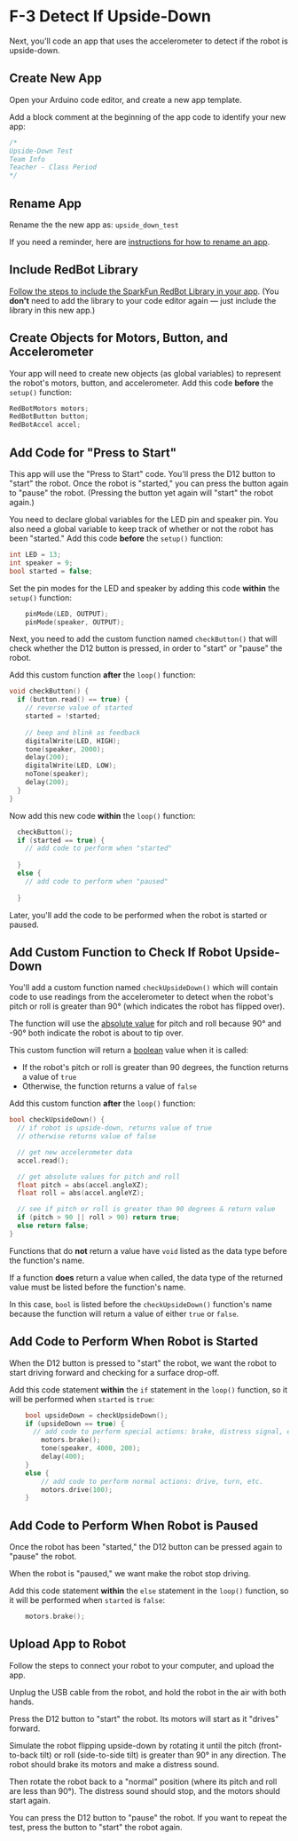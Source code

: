 # F-3 Detect If Upside-Down

Next, you'll code an app that uses the accelerometer to detect if the robot is upside-down.

## Create New App

Open your Arduino code editor, and create a new app template.

Add a block comment at the beginning of the app code to identify your new app:

```cpp
/*
Upside-Down Test
Team Info
Teacher - Class Period
*/
```

## Rename App

Rename the the new app as:  `upside_down_test`

If you need a reminder, here are [instructions for how to rename an app](../../references/arduino-code-editor/save-and-rename-app.md).

## Include RedBot Library

[Follow the steps to include the SparkFun RedBot Library in your app](../../references/arduino-code-editor/include-redbot-library.md#include-redbot-library-in-app). \(You **don't** need to add the library to your code editor again — just include the library in this new app.\)

## Create Objects for Motors, Button, and Accelerometer

Your app will need to create new objects \(as global variables\) to represent the robot's motors, button, and accelerometer. Add this code **before** the `setup()` function:

```cpp
RedBotMotors motors;
RedBotButton button;
RedBotAccel accel;
```

## Add Code for "Press to Start"

This app will use the "Press to Start" code. You'll press the D12 button to "start" the robot. Once the robot is "started," you can press the button again to "pause" the robot. \(Pressing the button yet again will "start" the robot again.\)

You need to declare global variables for the LED  pin and speaker pin. You also need a global variable to keep track of whether or not the robot has been "started."  Add this code **before** the `setup()` function:

```cpp
int LED = 13;
int speaker = 9;
bool started = false;
```

Set the pin modes for the LED and speaker by adding this code **within** the `setup()` function:

```cpp
    pinMode(LED, OUTPUT);
    pinMode(speaker, OUTPUT);
```

Next, you need to add the custom function named `checkButton()` that will check whether the D12 button is pressed, in order to "start" or "pause" the robot.

Add this custom function **after** the `loop()` function:

```cpp
void checkButton() {
  if (button.read() == true) {
    // reverse value of started
    started = !started;
    
    // beep and blink as feedback
    digitalWrite(LED, HIGH);
    tone(speaker, 2000);
    delay(200);
    digitalWrite(LED, LOW);
    noTone(speaker);
    delay(200);
  }
}
```

Now add this new code **within** the `loop()` function:

```cpp
  checkButton();
  if (started == true) {
    // add code to perform when "started"
    
  }
  else {
    // add code to perform when "paused"
    
  }
```

Later, you'll add the code to be performed when the robot is started or paused.

## Add Custom Function to Check If Robot Upside-Down

You'll add a custom function named `checkUpsideDown()` which will contain code to use readings from the accelerometer to detect when the robot's pitch or roll is greater than 90° \(which indicates the robot has flipped over\).

The function will use the [absolute value](https://www.arduino.cc/reference/en/language/functions/math/abs/) for pitch and roll because 90° and -90° both indicate the robot is about to tip over.

This custom function will return a [boolean](https://www.arduino.cc/reference/en/language/variables/data-types/bool/) value when it is called:

* If the robot's pitch or roll is greater than 90 degrees, the function returns a value of `true`
* Otherwise, the function returns a value of `false`

Add this custom function **after** the `loop()` function:

```cpp
bool checkUpsideDown() {
  // if robot is upside-down, returns value of true
  // otherwise returns value of false

  // get new accelerometer data
  accel.read(); 

  // get absolute values for pitch and roll
  float pitch = abs(accel.angleXZ);
  float roll = abs(accel.angleYZ);

  // see if pitch or roll is greater than 90 degrees & return value
  if (pitch > 90 || roll > 90) return true;
  else return false;
}
```

Functions that do **not** return a value have `void` listed as the data type before the function's name.

If a function **does** return a value when called, the data type of the returned value must be listed before the function's name.

In this case, `bool` is listed before the `checkUpsideDown()` function's name because the function will return a value of either `true` or `false`.

## Add Code to Perform When Robot is Started

When the D12 button is pressed to "start" the robot, we want the robot to start driving forward and checking for a surface drop-off.

Add this code statement **within** the `if` statement in the `loop()` function, so it will be performed when `started` is `true`:

```cpp
    bool upsideDown = checkUpsideDown();
    if (upsideDown == true) {
      // add code to perform special actions: brake, distress signal, etc.
        motors.brake();
        tone(speaker, 4000, 200);
        delay(400);
    }
    else {
        // add code to perform normal actions: drive, turn, etc.
        motors.drive(100);
    }
```

## Add Code to Perform When Robot is Paused

Once the robot has been "started," the D12 button can be pressed again to "pause" the robot.

When the robot is "paused," we want make the robot stop driving.

Add this code statement **within** the `else` statement in the `loop()` function, so it will be performed when `started` is `false`:

```cpp
    motors.brake();
```

## Upload App to Robot

Follow the steps to connect your robot to your computer, and upload the app.

Unplug the USB cable from the robot, and hold the robot in the air with both hands.

Press the D12 button to "start" the robot. Its motors will start as it "drives" forward.

Simulate the robot flipping upside-down by rotating it until the pitch \(front-to-back tilt\) or roll \(side-to-side tilt\) is greater than 90° in any direction. The robot should brake its motors and make a distress sound.

Then rotate the robot back to a "normal" position \(where its pitch and roll are less than 90°\). The distress sound should stop, and the motors should start again.

You can press the D12 button to "pause" the robot. If you want to repeat the test, press the button to "start" the robot again.

